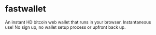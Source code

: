 # fastwallet
An instant HD bitcoin web wallet that runs in your browser. Instantaneous use! No sign up, no wallet setup process or upfront back up.
